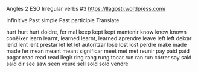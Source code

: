 Anglés 2 ESO
Irregular verbs #3
https://llagosti.wordpress.com/

Infinitive	Past simple	Past participle		Translate

hurt		hurt		hurt			doldre, fer mal
keep		kept		kept			mantenir
know		knew		known			conèixer
learn		learnt, learned	learnt, learned		aprendre
leave		left		left			deixar
lend		lent		lent			prestar
let		let		let			autoritzar
lose		lost		lost			perdre
make		made		made			fer
mean		meant		meant			significar
meet		met		met			reunir
pay		paid		paid			pagar
read		read		read			llegir
ring		rang		rung			tocar
run		ran		run			córrer
say		said		said			dir
see		saw		seen			veure
sell		sold		sold			vendre




